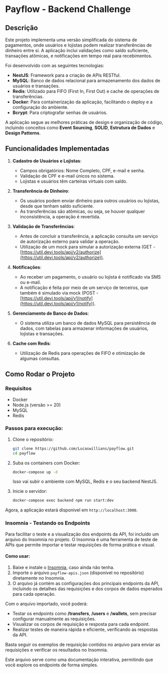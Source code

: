 # Payflow - Backend Challenge

## Descrição

Este projeto implementa uma versão simplificada do sistema de pagamentos, onde usuários e lojistas podem realizar transferências de dinheiro entre si. A aplicação inclui validações como saldo suficiente, transações atômicas, e notificações em tempo real para recebimentos. 

Foi desenvolvido com as seguintes tecnologias:

- **NestJS**: Framework para a criação de APIs RESTful.
- **MySQL**: Banco de dados relacional para armazenamento dos dados de usuários e transações.
- **Redis**: Utilizado para FIFO (First In, First Out) e cache de operações de transferências.
- **Docker**: Para containerização da aplicação, facilitando o deploy e a configuração do ambiente.
- **Bcrypt**: Para criptografar senhas de usuários.

A aplicação segue as melhores práticas de design e organização de código, incluindo conceitos como **Event Sourcing**, **SOLID**, **Estrutura de Dados** e **Design Patterns**.

## Funcionalidades Implementadas

1. **Cadastro de Usuários e Lojistas**:
    - Campos obrigatórios: Nome Completo, CPF, e-mail e senha.
    - Validação de CPF e e-mail únicos no sistema.
    - Lojistas e usuários têm carteiras virtuais com saldo.

2. **Transferência de Dinheiro**:
    - Os usuários podem enviar dinheiro para outros usuários ou lojistas, desde que tenham saldo suficiente.
    - As transferências são atômicas, ou seja, se houver qualquer inconsistência, a operação é revertida.

3. **Validação de Transferências**:
    - Antes de concluir a transferência, a aplicação consulta um serviço de autorização externo para validar a operação.
    - Utilização de um mock para simular a autorização externa (GET - [https://util.devi.tools/api/v2/authorize](https://util.devi.tools/api/v2/authorize)).

4. **Notificações**:
    - Ao receber um pagamento, o usuário ou lojista é notificado via SMS ou e-mail.
    - A notificação é feita por meio de um serviço de terceiros, que também é simulado via mock (POST - [https://util.devi.tools/api/v1/notify](https://util.devi.tools/api/v1/notify)).

5. **Gerenciamento de Banco de Dados**:
    - O sistema utiliza um banco de dados MySQL para persistência de dados, com tabelas para armazenar informações de usuários, lojistas e transações.

6. **Cache com Redis**:
    - Utilização de Redis para operações de FIFO e otimização de algumas consultas.

## Como Rodar o Projeto

### Requisitos

- Docker
- Node.js (versão >= 20)
- MySQL
- Redis

### Passos para execução:

1. Clone o repositório:

    ```bash
    git clone https://github.com/Lucaswillians/payflow.git
    cd payflow
    ```

2. Suba os containers com Docker:

    ```bash
    docker-compose up -d
    ```

    Isso vai subir o ambiente com MySQL, Redis e o seu backend NestJS.

4. Inicie o servidor:

    ```bash
    docker-compose exec backend npm run start:dev
    ```

Agora, a aplicação estará disponível em `http://localhost:3000`.

### Insomnia - Testando os Endpoints

Para facilitar o teste e a visualização dos endpoints da API, foi incluído um arquivo do Insomnia no projeto. O Insomnia é uma ferramenta de teste de APIs que permite importar e testar requisições de forma prática e visual.

#### Como usar:

1. Baixe e instale o [Insomnia](https://insomnia.rest/), caso ainda não tenha.
2. Importe o arquivo `payflow-apis.json` (disponível no repositório) diretamente no Insomnia.
3. O arquivo já contém as configurações dos principais endpoints da API, incluindo os detalhes das requisições e dos corpos de dados esperados para cada operação.

Com o arquivo importado, você poderá:

- Testar os endpoints como **/transfers**, **/users** e **/wallets**, sem precisar configurar manualmente as requisições.
- Visualizar os corpos de requisição e resposta para cada endpoint.
- Realizar testes de maneira rápida e eficiente, verificando as respostas da API.

Basta seguir os exemplos de requisição contidos no arquivo para enviar as requisições e verificar os resultados no Insomnia.

Este arquivo serve como uma documentação interativa, permitindo que você explore os endpoints de forma simples.




